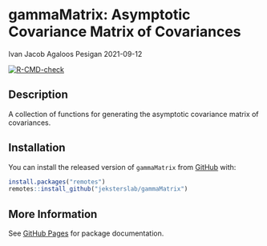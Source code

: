 gammaMatrix: Asymptotic Covariance Matrix of Covariances
================
Ivan Jacob Agaloos Pesigan
2021-09-12

<!-- README.md is generated from README.Rmd. Please edit that file -->
<!-- badges: start -->

[![R-CMD-check](https://github.com/jeksterslab/gammaMatrix/workflows/R-CMD-check/badge.svg)](https://github.com/jeksterslab/gammaMatrix/actions)
<!-- badges: end -->

## Description

A collection of functions for generating the asymptotic covariance
matrix of covariances.

## Installation

You can install the released version of `gammaMatrix` from
[GitHub](https://github.com/jeksterslab/gammaMatrix) with:

``` r
install.packages("remotes")
remotes::install_github("jeksterslab/gammaMatrix")
```

## More Information

See [GitHub Pages](https://jeksterslab.github.io/gammaMatrix/index.html)
for package documentation.
